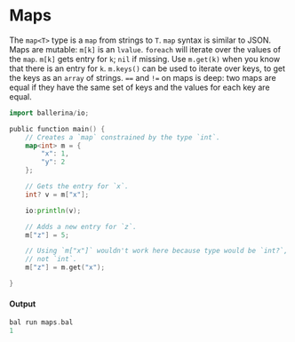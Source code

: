 # Maps

 The `map<T>` type is a `map` from strings to `T`. `map` syntax is similar to JSON. Maps are mutable: `m[k]` is an
 `lvalue`. `foreach` will iterate over the values of the `map`. `m[k]` gets entry for `k`; `nil` if missing.
 Use `m.get(k)` when you know that there is an entry for `k`. `m.keys()` can be used to iterate over keys,
 to get the keys as an `array` of strings. `==` and `!=` on maps is deep: two maps are equal if they
 have the same set of keys and the values for each key are equal.

```go
import ballerina/io;

public function main() {
    // Creates a `map` constrained by the type `int`.
    map<int> m = {
        "x": 1,
        "y": 2
    };

    // Gets the entry for `x`.
    int? v = m["x"];

    io:println(v);

    // Adds a new entry for `z`.
    m["z"] = 5;

    // Using `m["x"]` wouldn't work here because type would be `int?`,
    // not `int`.
    m["z"] = m.get("x");

}
```

#### Output

```go
bal run maps.bal
1
```